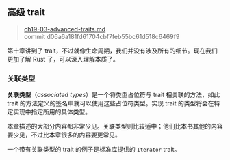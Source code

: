 ## 高级 trait

> [ch19-03-advanced-traits.md](https://github.com/rust-lang/book/blob/master/second-edition/src/ch19-03-advanced-traits.md)
> <br>
> commit d06a6a181fd61704cbf7feb55bc61d518c6469f9

第十章讲到了 trait，不过就像生命周期，我们并没有涉及所有的细节。现在我们更加了解 Rust 了，可以深入理解本质了。

### 关联类型

**关联类型**（*associated types*）是一个将类型占位符与 trait 相关联的方法，如此 trait 的方法定义的签名中就可以使用这些占位符类型。实现 trait 的类型将会在特定实现中指定所用的具体类型。

本章描述的大部分内容都非常少见。关联类型则比较适中；他们比本书其他的内容要少见，不过比本章很多的内容要更常见。

一个带有关联类型的 trait 的例子是标准库提供的 `Iterator` trait。